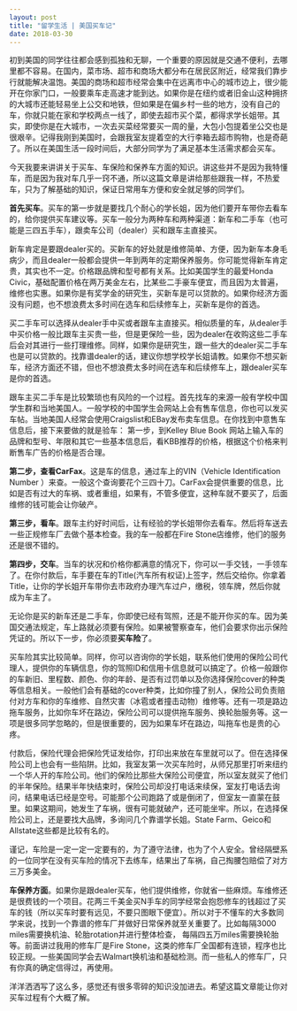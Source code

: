 ```yaml
---
layout: post
title: "留学生活 | 美国买车记"
date: 2018-03-30
---
```


初到美国的同学往往都会感到孤独和无聊，一个重要的原因就是交通不便利，去哪里都不容易。在国内，菜市场、超市和商场大都分布在居民区附近，经常我们靠步行就能解决温饱。美国的商场和超市经常会集中在远离市中心的城市边上，很少能开在你家门口，一般要乘车走高速才能到达。如果你是在纽约或者旧金山这种拥挤的大城市还能轻易坐上公交和地铁，但如果是在偏乡村一些的地方，没有自己的车，你就只能在家和学校两点一线了，即使去超市买个菜，都得求学长姐带。其实，即使你是在大城市，一次去买菜经常要买一周的量，大包小包提着坐公交也是很艰辛。记得我刚到美国时，会跟我室友提着空的大行李箱去超市购物，也是奇葩了。所以在美国生活一段时间后，大部分同学为了满足基本生活需求都会买车。

今天我要来讲讲关于买车、车保险和保养车方面的知识。讲这些并不是因为我特懂车，而是因为我对车几乎一窍不通，所以这篇文章是讲给那些跟我一样，不热爱车，只为了解基础的知识，保证日常用车方便和安全就足够的同学们。

**首先买车**。买车的第一步就是要找几个耐心的学长姐，因为他们要开车带你去看车的，给你提供买车建议等。买车一般分为两种车和两种渠道：新车和二手车（也可能是三四五手车），跟卖车公司（dealer）买和跟车主直接买。

新车肯定是要跟dealer买的。买新车的好处就是维修简单、方便，因为新车本身毛病少，而且dealer一般都会提供一年到两年的定期保养服务。你可能觉得新车肯定贵，其实也不一定。价格跟品牌和型号都有关系。比如美国学生的最爱Honda Civic，基础配置价格在两万美金左右，比某些二手豪车便宜，而且因为太普遍，维修也实惠。如果你是有奖学金的研究生，买新车是可以贷款的。如果你经济方面没有问题，也不想浪费太多时间在选车和后续修车上，买新车是你的首选。

买二手车可以选择从dealer手中买或者跟车主直接买。相似质量的车，从dealer手中买价格一般比跟车主买贵一些，但是更保险一些，因为dealer在收购这些二手车后会对其进行一些打理维修。同样，如果你是研究生，跟一些大的dealer买二手车也是可以贷款的。找靠谱dealer的话，建议你想学校学长姐请教。如果你不想买新车，经济方面还不错，但也不想浪费太多时间在选车和后续修车上，跟dealer买车是你的首选。

跟车主买二手车是比较繁琐也有风险的一个过程。首先找车的来源一般有学校中国学生群和当地美国人。一般学校的中国学生会网站上会有售车信息，你也可以发买车帖。当地美国人经常会使用Craigslist和EBay发布卖车信息。在你找到中意售车信息后，接下来要做的就是验车：
第一步，到Kelley Blue Book 网站上输入车的品牌和型号、年限和其它一些基本信息后，看KBB推荐的价格，根据这个价格来判断售车广告的价格是否合理。

**第二步，查看CarFax**。这是车的信息，通过车上的VIN（Vehicle Identification Number ）来查。一般这个查询要花个三四十刀。CarFax会提供重要的信息，比如是否有过大的车祸、或者重组，如果有，不管多便宜，这种车就不要买了，后面维修的钱可能会让你破产。

**第三步，看车**。跟车主约好时间后，让有经验的学长姐带你去看车。然后将车送去一些正规修车厂去做个基本检查。我的车一般都在Fire Stone店维修，他们的服务还是很不错的。

**第四步，交车**。当车的状况和价格你都满意的情况下，你可以一手交钱，一手领车了。在你付款后，车手要在车的Title(汽车所有权证)上签字，然后交给你。你拿着Title，让你的学长姐开车带你去市政府办理汽车过户，缴税，领车牌，然后你就成为车主了。

无论你是买的新车还是二手车，你即使已经有驾照，还是不能开你买的车。因为美国交通法规定，车上路就必须要有保险。如果被警察查车，他们会要求你出示保险凭证的。所以下一步，你必须要**买车险**了。

买车险其实比较简单。同样，你可以咨询你的学长姐，联系他们使用的保险公司代理人，提供你的车辆信息，你的驾照ID和信用卡信息就可以搞定了。价格一般跟你的车新旧、里程数、颜色、你的年龄、是否有过罚单以及你选择保险cover的种类等信息相关。一般他们会有基础的cover种类，比如你撞了别人，保险公司负责赔付对方车和你的车维修、自然灾害（冰雹或者撞击动物）维修等。还有一项是路边拖车服务，比如你车坏在路边，保险公司可以提供拖车服务、换轮胎服务等。这一项是很多同学忽略的，但是很重要的，因为如果车坏在路边，叫拖车也是贵的心疼。

付款后，保险代理会把保险凭证发给你，打印出来放在车里就可以了。但在选择保险公司上也会有一些陷阱。比如，我室友第一次买车险时，从师兄那里打听来纽约一个华人开的车险公司。他们的保险比那些大保险公司便宜，所以室友就买了他们的半年保险。结果半年快结束时，保险公司却没打电话来续保，室友打电话去询问，结果电话已经是空号。可能那个公司跑路了或是倒闭了，但室友一直蒙在鼓里。如果这期间，她发生了车祸，很有可能就破产，还可能坐牢。所以，在选择保险公司上，还是要找大品牌，多询问几个靠谱学长姐。State Farm、Geico和Allstate这些都是比较有名的。

谨记，车险是一定一定一定要有的，为了遵守法律，也为了个人安全。曾经隔壁系的一位同学在没有买车险的情况下去练车，结果出了车祸，自己掏腰包赔偿了对方三万多美金。

**车保养方面**。如果你是跟dealer买车，他们提供维修，你就省一些麻烦。车维修还是很费钱的一个项目。花两三千美金买N手车的同学经常会抱怨修车的钱超过了买车的钱（所以买车时要有远见，不要只图眼下便宜）。所以对于不懂车的大多数同学来说，找到一个靠谱的修车厂并做好日常保养就至关重要了。比如每隔3000 miles需要换机油、轮胎rotation并进行整体检查， 每隔四五万miles需要换轮胎等。前面讲过我用的修车厂是Fire Stone，这类的修车厂全国都有连锁，程序也比较正规。一些美国同学会去Walmart换机油和基础检测。而一些私人的修车厂，只有你真的确定信得过，再使用。

洋洋洒洒写了这么多，感觉还有很多零碎的知识没加进去。希望这篇文章能让你对买车过程有个大概了解。
